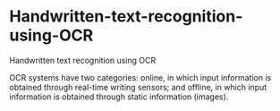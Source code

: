 # Handwritten-text-recognition-using-OCR
Handwritten text recognition using OCR

OCR systems have two categories: online, in which input information is obtained through real-time writing sensors; and offline, in which input information is obtained through static information (images).

